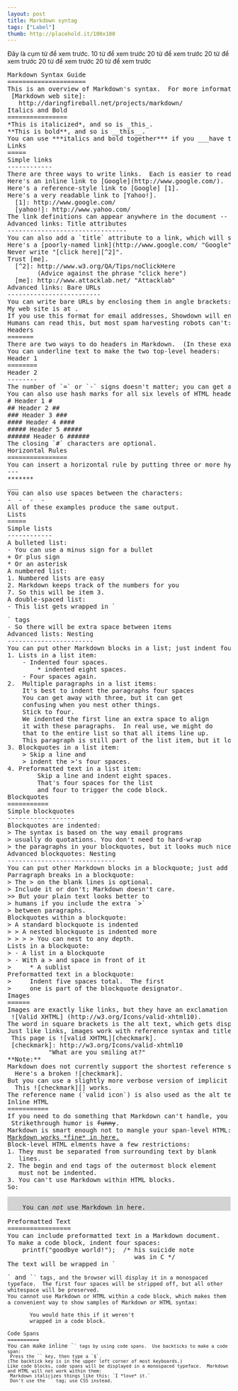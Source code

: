```yaml
---
layout: post
title: Markdown syntag
tags: ["Label"]
thumb: http://placehold.it/100x100
---
```

Đây là cụm từ để xem trước. 10 từ để xem trước
20 từ để xem trước 20 từ để xem trước
20 từ để xem trước 20 từ để xem trước
<pre>
Markdown Syntax Guide
=====================
This is an overview of Markdown's syntax.  For more information, visit the [Markdown web site].
 [Markdown web site]:
   http://daringfireball.net/projects/markdown/
Italics and Bold
================
*This is italicized*, and so is _this_.
**This is bold**, and so is __this__.
You can use ***italics and bold together*** if you ___have to___.
Links
=====
Simple links
------------
There are three ways to write links.  Each is easier to read than the last:
Here's an inline link to [Google](http://www.google.com/).
Here's a reference-style link to [Google] [1].
Here's a very readable link to [Yahoo!].
  [1]: http://www.google.com/
  [yahoo!]: http://www.yahoo.com/
The link definitions can appear anywhere in the document -- before or after the place where you use them.  The link definition names (`1` and `Yahoo!`) can be any unique string, and are case-insensitive; `[Yahoo!]` is the same as `[YAHOO!]`.
Advanced links: Title attributes
--------------------------------
You can also add a `title` attribute to a link, which will show up when the user holds the mouse pointer it.  Title attributes are helpful if your link text is not descriptive enough to tell users where they're going.  (In reference links, you can use optionally parentheses for the link title instead of quotation marks.)
Here's a [poorly-named link](http://www.google.com/ "Google").
Never write "[click here][^2]".
Trust [me].
  [^2]: http://www.w3.org/QA/Tips/noClickHere
        (Advice against the phrase "click here")
  [me]: http://www.attacklab.net/ "Attacklab"
Advanced links: Bare URLs
-------------------------
You can write bare URLs by enclosing them in angle brackets:
My web site is at <http://www.attacklab.net>.
If you use this format for email addresses, Showdown will encode the address to make it harder for spammers to harvest.  Try it and look in the *HTML Output* pane to see the results:
Humans can read this, but most spam harvesting robots can't: <me@privacy.net>
Headers
=======
There are two ways to do headers in Markdown.  (In these examples, Header 1 is the biggest, and Header 6 is the smallest.)
You can underline text to make the two top-level headers:
Header 1
========
Header 2
--------
The number of `=` or `-` signs doesn't matter; you can get away with just one.  But using enough to underline the text makes your titles look better in plain text.
You can also use hash marks for all six levels of HTML headers:
# Header 1 #
## Header 2 ##
### Header 3 ###
#### Header 4 ####
##### Header 5 #####
###### Header 6 ######
The closing `#` characters are optional.
Horizontal Rules
================
You can insert a horizontal rule by putting three or more hyphens, asterisks, or underscores on a line by themselves:
---
*******
___
You can also use spaces between the characters:
-  -  -  -
All of these examples produce the same output.
Lists
=====
Simple lists
------------
A bulleted list:
- You can use a minus sign for a bullet
+ Or plus sign
* Or an asterisk
A numbered list:
1. Numbered lists are easy
2. Markdown keeps track of the numbers for you
7. So this will be item 3.
A double-spaced list:
- This list gets wrapped in `<p>` tags
- So there will be extra space between items
Advanced lists: Nesting
-----------------------
You can put other Markdown blocks in a list; just indent four spaces for each nesting level.  So:
1. Lists in a list item:
    - Indented four spaces.
        * indented eight spaces.
    - Four spaces again.
2.  Multiple paragraphs in a list items:
    It's best to indent the paragraphs four spaces
    You can get away with three, but it can get
    confusing when you nest other things.
    Stick to four.
    We indented the first line an extra space to align
    it with these paragraphs.  In real use, we might do
    that to the entire list so that all items line up.
    This paragraph is still part of the list item, but it looks messy to humans.  So it's a good idea to wrap your nested paragraphs manually, as we did with the first two.
3. Blockquotes in a list item:
    > Skip a line and
    > indent the >'s four spaces.
4. Preformatted text in a list item:
        Skip a line and indent eight spaces.
        That's four spaces for the list
        and four to trigger the code block.
Blockquotes
===========
Simple blockquotes
------------------
Blockquotes are indented:
> The syntax is based on the way email programs
> usually do quotations. You don't need to hard-wrap
> the paragraphs in your blockquotes, but it looks much nicer if you do.  Depends how lazy you feel.
Advanced blockquotes: Nesting
-----------------------------
You can put other Markdown blocks in a blockquote; just add a `>` followed by a space:
Parragraph breaks in a blockquote:
> The > on the blank lines is optional.
> Include it or don't; Markdown doesn't care.
>> But your plain text looks better to
> humans if you include the extra `>`
> between paragraphs.
Blockquotes within a blockquote:
> A standard blockquote is indented
> > A nested blockquote is indented more
> > > > You can nest to any depth.
Lists in a blockquote:
> - A list in a blockquote
> - With a > and space in front of it
>     * A sublist
Preformatted text in a blockquote:
>     Indent five spaces total.  The first
>     one is part of the blockquote designator.
Images
======
Images are exactly like links, but they have an exclamation point in front of them:
 ![Valid XHTML] (http://w3.org/Icons/valid-xhtml10).
The word in square brackets is the alt text, which gets displayed if the browser can't show the image.  Be sure to include meaningful alt text for blind users' screen-reader software.
Just like links, images work with reference syntax and titles:
 This page is ![valid XHTML][checkmark].
 [checkmark]: http://w3.org/Icons/valid-xhtml10
           "What are you smiling at?"
**Note:**
Markdown does not currently support the shortest reference syntax for images:
  Here's a broken ![checkmark].
But you can use a slightly more verbose version of implicit reference names:
  This ![checkmark][] works.
The reference name (`valid icon`) is also used as the alt text.
Inline HTML
===========
If you need to do something that Markdown can't handle, you can always just use HTML:
 Strikethrough humor is <strike>funny</strike>.
Markdown is smart enough not to mangle your span-level HTML:
<u>Markdown works *fine* in here.</u>
Block-level HTML elments have a few restrictions:
1. They must be separated from surrounding text by blank
   lines.
2. The begin and end tags of the outermost block element
   must not be indented.
3. You can't use Markdown within HTML blocks.
So:
<div style="background-color: lightgray">
    You can <em>not</em> use Markdown in here.
</div>
Preformatted Text
=================
You can include preformatted text in a Markdown document.
To make a code block, indent four spaces:
    printf("goodbye world!");  /* his suicide note
                                  was in C */
The text will be wrapped in `<pre>` and `<code>` tags, and the browser will display it in a monospaced typeface.  The first four spaces will be stripped off, but all other whitespace will be preserved.
You cannot use Markdown or HTML within a code block, which makes them a convenient way to show samples of Markdown or HTML syntax:
    <blink>
       You would hate this if it weren't
       wrapped in a code block.
    </blink>
Code Spans
==========
You can make inline `<code>` tags by using code spans.  Use backticks to make a code span:
 Press the `<Tab>` key, then type a `$`.
(The backtick key is in the upper left corner of most keyboards.)
Like code blocks, code spans will be displayed in a monospaced typeface.  Markdown and HTML will not work within them:
 Markdown italicizes things like this: `I *love* it.`
 Don't use the `<font>` tag; use CSS instead.
</pre>